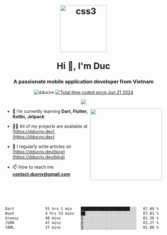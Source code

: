 <h1 align="center">
  <p><img align="center" src="https://www.dducnv.dev/_next/image?url=%2Fworking.png&w=1200&q=75" alt="css3" width="150" height="150" alt="dducnv" /> </p>
  Hi 👋, I'm  Duc</h1>
<h3 align="center">A passionate mobile application developer from Vietnam</h3>  
  
<p align="center"> <img src="https://komarev.com/ghpvc/?username=dducnv&label=Profile%20views&color=0e75b6&style=flat" alt="dducnv" /> 
<a href="https://wakatime.com/@4d2a2cd9-1bcb-4dd1-84a4-dce128a35137"><img src="https://wakatime.com/badge/user/4d2a2cd9-1bcb-4dd1-84a4-dce128a35137.svg" alt="Total time coded since Jun 21 2024" /></a>
</p>  

<p align="center">
 <img src="https://skillicons.dev/icons?i=dart,flutter,java,kotlin,html,css,js,ts,nextjs,react,figma,git,postman,tailwind,vscode,vercel,powershell,mysql,sqlite,md,firebase,notion"/>
</p>

<img align="right" src="https://i.imgur.com/FjlkaZK.png" height="230"> </img>
- 🌱 I’m currently learning **Dart, Flutter, Kotlin, Jetpack**

- 👨‍💻 All of my projects are available at [https://dducnv.dev](https://dducnv.dev)
  
- 📝 I regularly write articles on [https://dducnv.dev/blog](https://dducnv.dev/blog)
  
- 📫 How to reach me **contact.ducnv@gmail.com**  

<br/>
<br/>
<br/>
<br/>

<div style="width: 100vw; overflow-x: auto; flex:center">
  <!--START_SECTION:waka-->

```txt
Dart              55 hrs 1 min    ██████████████████████░░░   87.89 %
Bash              4 hrs 53 mins   ██░░░░░░░░░░░░░░░░░░░░░░░   07.81 %
Groovy            48 mins         ▒░░░░░░░░░░░░░░░░░░░░░░░░   01.30 %
JSON              47 mins         ▒░░░░░░░░░░░░░░░░░░░░░░░░   01.27 %
YAML              37 mins         ▒░░░░░░░░░░░░░░░░░░░░░░░░   01.00 %
```

<!--END_SECTION:waka-->
</div>




  
